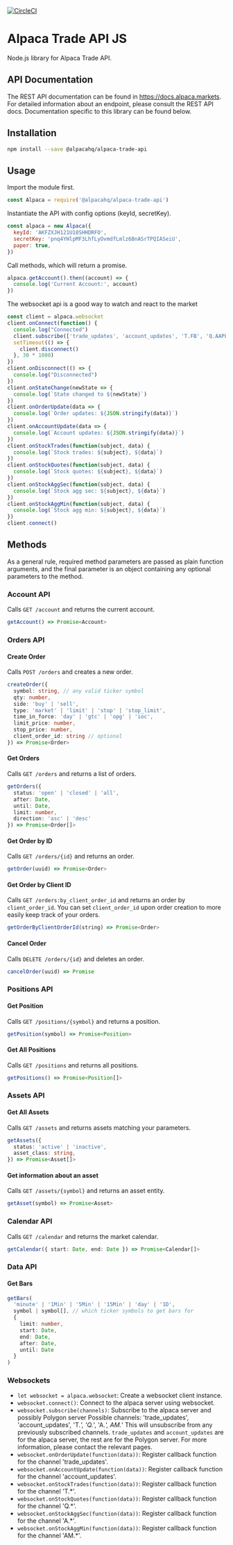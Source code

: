 [![CircleCI](https://circleci.com/gh/alpacahq/alpaca-trade-api-js.svg?style=shield)](https://circleci.com/gh/alpacahq/alpaca-trade-api-js)

# Alpaca Trade API JS

Node.js library for Alpaca Trade API.

## API Documentation

The REST API documentation can be found in https://docs.alpaca.markets. For detailed information about an endpoint, please consult the REST API docs. Documentation specific to this library can be found below.

## Installation

```sh
npm install --save @alpacahq/alpaca-trade-api
```

## Usage

Import the module first.

```js
const Alpaca = require('@alpacahq/alpaca-trade-api')
```

Instantiate the API with config options (keyId, secretKey).

```js
const alpaca = new Alpaca({
  keyId: 'AKFZXJH121U18SHHDRFO',
  secretKey: 'pnq4YHlpMF3LhfLyOvmdfLmlz6BnASrTPQIASeiU',
  paper: true,
})
```

Call methods, which will return a promise.

```js
alpaca.getAccount().then((account) => {
  console.log('Current Account:', account)
})
```

The websocket api is a good way to watch and react to the market

```js
const client = alpaca.websocket
client.onConnect(function() {
  console.log("Connected")
  client.subscribe(['trade_updates', 'account_updates', 'T.FB', 'Q.AAPL', 'A.FB', 'AM.AAPL'])
  setTimeout(() => {
    client.disconnect()
  }, 30 * 1000)
})
client.onDisconnect(() => {
  console.log("Disconnected")
})
client.onStateChange(newState => {
  console.log(`State changed to ${newState}`)
})
client.onOrderUpdate(data => {
  console.log(`Order updates: ${JSON.stringify(data)}`)
})
client.onAccountUpdate(data => {
  console.log(`Account updates: ${JSON.stringify(data)}`)
})
client.onStockTrades(function(subject, data) {
  console.log(`Stock trades: ${subject}, ${data}`)
})
client.onStockQuotes(function(subject, data) {
  console.log(`Stock quotes: ${subject}, ${data}`)
})
client.onStockAggSec(function(subject, data) {
  console.log(`Stock agg sec: ${subject}, ${data}`)
})
client.onStockAggMin(function(subject, data) {
  console.log(`Stock agg min: ${subject}, ${data}`)
})
client.connect()
```

## Methods

As a general rule, required method parameters are passed as plain function arguments, and the final parameter is an object containing any optional parameters to the method.

### Account API

Calls `GET /account` and returns the current account.

```ts
getAccount() => Promise<Account>
```

### Orders API

#### Create Order

Calls `POST /orders` and creates a new order.

```ts
createOrder({
  symbol: string, // any valid ticker symbol
  qty: number,
  side: 'buy' | 'sell',
  type: 'market' | 'limit' | 'stop' | 'stop_limit',
  time_in_force: 'day' | 'gtc' | 'opg' | 'ioc',
  limit_price: number,
  stop_price: number,
  client_order_id: string // optional
}) => Promise<Order>
```

#### Get Orders

  Calls `GET /orders` and returns a list of orders.

```ts
getOrders({
  status: 'open' | 'closed' | 'all',
  after: Date,
  until: Date,
  limit: number,
  direction: 'asc' | 'desc'
}) => Promise<Order[]>
```

#### Get Order by ID

Calls `GET /orders/{id}` and returns an order.

```ts
getOrder(uuid) => Promise<Order>
```

#### Get Order by Client ID

Calls `GET /orders:by_client_order_id` and returns an order by `client_order_id`.
You can set `client_order_id` upon order creation to more easily keep track of your orders.

```ts
getOrderByClientOrderId(string) => Promise<Order>
```

#### Cancel Order

Calls `DELETE /orders/{id}` and deletes an order.

```ts
cancelOrder(uuid) => Promise
```

### Positions API

#### Get Position

Calls `GET /positions/{symbol}` and returns a position.

```ts
getPosition(symbol) => Promise<Position>
```

#### Get All Positions

Calls `GET /positions` and returns all positions.

```ts
getPositions() => Promise<Position[]>
```

### Assets API

#### Get All Assets

Calls `GET /assets` and returns assets matching your parameters.

```ts
getAssets({
  status: 'active' | 'inactive',
  asset_class: string,
}) => Promise<Asset[]>
```

#### Get information about an asset

Calls `GET /assets/{symbol}` and returns an asset entity.

```ts
getAsset(symbol) => Promise<Asset>
```

### Calendar API

Calls `GET /calendar` and returns the market calendar.

```ts
getCalendar({ start: Date, end: Date }) => Promise<Calendar[]>
```

### Data API

#### Get Bars

```ts
getBars(
  'minute' | '1Min' | '5Min' | '15Min' | 'day' | '1D',
  symbol | symbol[], // which ticker symbols to get bars for
  {
    limit: number,
    start: Date,
    end: Date,
    after: Date,
    until: Date
  }
)
```

### Websockets
* `let websocket = alpaca.websocket`: Create a websocket client instance.
* `websocket.connect()`: Connect to the alpaca server using websocket.
* `websocket.subscribe(channels)`: Subscribe to the alpaca server and possibly Polygon server
    Possible channels: 'trade_updates', 'account_updates', 'T.*', 'Q.*', 'A.*', AM.*'
    This will unsubscribe from any previously subscribed channels.
    `trade_updates` and `account_updates` are for the alpaca server, the rest are for the Polygon server.
    For more information, please contact the relevant pages.
* `websocket.onOrderUpdate(function(data))`: Register callback function for the channel 'trade_updates'.
* `websocket.onAccountUpdate(function(data))`: Register callback function for the channel 'account_updates'.
* `websocket.onStockTrades(function(data))`: Register callback function for the channel 'T.*'.
* `websocket.onStockQuotes(function(data))`: Register callback function for the channel 'Q.*'.
* `websocket.onStockAggSec(function(data))`: Register callback function for the channel 'A.*'.
* `websocket.onStockAggMin(function(data))`: Register callback function for the channel 'AM.*'.
